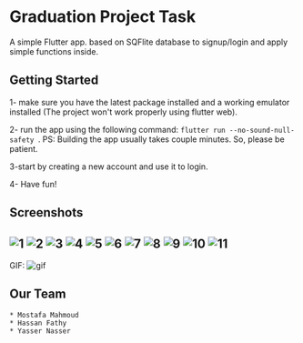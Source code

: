 # Graduation Project Task

A simple Flutter app. based on SQFlite database to signup/login and apply simple functions inside. 

## Getting Started
1- make sure you have the latest package installed and a working emulator installed (The project won't work properly using flutter web).


2- run the app using the following command: `flutter run --no-sound-null-safety `. PS: Building the app usually takes couple minutes. So, please be patient.


3-start by creating a new account and use it to login.


4- Have fun!

## Screenshots

![1](./working-screenshots/1.png)
![2](working-screenshots\2.png)
![3](working-screenshots\3.png)
![4](working-screenshots\4.png)
![5](working-screenshots\5.png)
![6](working-screenshots\6.png)
![7](working-screenshots\7.png)
![8](working-screenshots\8.png)
![9](working-screenshots\9.png)
![10](working-screenshots\10.png)
![11](working-screenshots\11.png)
------------------------------------------------------------------------------------------------
GIF:
![gif](working-screenshots\gp-task.gif)




## Our Team
    * Mostafa Mahmoud 
    * Hassan Fathy 
    * Yasser Nasser
